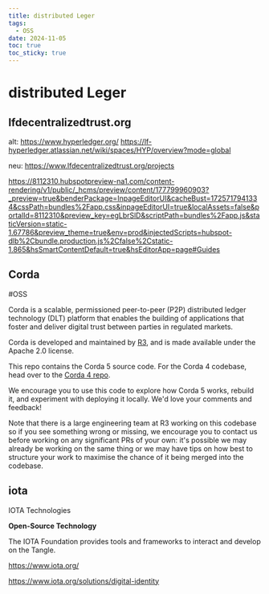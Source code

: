 ```yaml
---
title: distributed Leger
tags:
  - OSS
date: 2024-11-05
toc: true
toc_sticky: true
---
```


# distributed Leger

## lfdecentralizedtrust.org



alt: 
https://www.hyperledger.org/
https://lf-hyperledger.atlassian.net/wiki/spaces/HYP/overview?mode=global

neu: 
https://www.lfdecentralizedtrust.org/projects

https://8112310.hubspotpreview-na1.com/content-rendering/v1/public/_hcms/preview/content/177799960903?_preview=true&benderPackage=InpageEditorUI&cacheBust=1725717941334&cssPath=bundles%2Fapp.css&inpageEditorUI=true&localAssets=false&portalId=8112310&preview_key=egLbrSlD&scriptPath=bundles%2Fapp.js&staticVersion=static-1.67786&preview_theme=true&env=prod&injectedScripts=hubspot-dlb%2Cbundle.production.js%2Cfalse%2Cstatic-1.865&hsSmartContentDefault=true&hsEditorApp=page#Guides

## Corda
#OSS 

Corda is a scalable, permissioned peer-to-peer (P2P) distributed ledger technology (DLT) platform that enables the building of applications that foster and deliver digital trust between parties in regulated markets.

Corda is developed and maintained by [R3](https://r3.com), and is made available under the Apache 2.0 license.

This repo contains the Corda 5 source code. For the Corda 4 codebase, head over to the [Corda 4 repo](https://github.com/corda/corda).

We encourage you to use this code to explore how Corda 5 works, rebuild it, and experiment with deploying it locally. We'd love your comments and feedback!

Note that there is a large engineering team at R3 working on this codebase so if you see something wrong or missing, we encourage you to contact us before working on any significant PRs of your own: it's possible we may already be working on the same thing or we may have tips on how best to structure your work to maximise the chance of it being merged into the codebase.


## iota

IOTA Technologies



**Open-Source Technology**

The IOTA Foundation provides tools and frameworks to interact and develop on the Tangle.

https://www.iota.org/

https://www.iota.org/solutions/digital-identity
